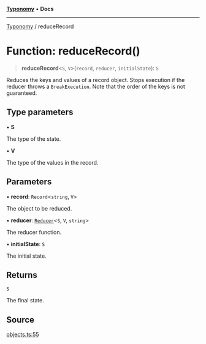 [**Typonomy**](../README.md) • **Docs**

***

[Typonomy](../globals.md) / reduceRecord

# Function: reduceRecord()

> **reduceRecord**\<`S`, `V`\>(`record`, `reducer`, `initialState`): `S`

Reduces the keys and values of a record object.
Stops execution if the reducer throws a `BreakExecution`.
Note that the order of the keys is not guaranteed.

## Type parameters

• **S**

The type of the state.

• **V**

The type of the values in the record.

## Parameters

• **record**: `Record`\<`string`, `V`\>

The object to be reduced.

• **reducer**: [`Reducer`](../type-aliases/Reducer.md)\<`S`, `V`, `string`\>

The reducer function.

• **initialState**: `S`

The initial state.

## Returns

`S`

The final state.

## Source

[objects.ts:55](https://github.com/softcraft-development/typonomy/blob/37d2aadc75ec0bb1bcd45938f3aae7730dc0182e/src/objects.ts#L55)

